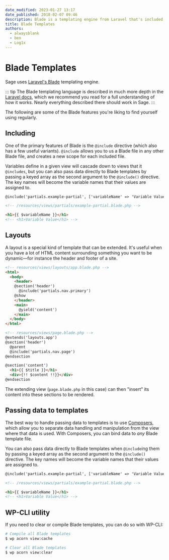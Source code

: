 ```yaml
---
date_modified: 2023-01-27 13:17
date_published: 2018-02-07 09:46
description: Blade is a templating engine from Laravel that's included in Acorn. It allows for template inheritance, sharing data across multiple views, and much more.
title: Blade Templates
authors:
  - alwaysblank
  - ben
  - Log1x
---
```


# Blade Templates

Sage uses [Laravel's Blade](https://laravel.com/docs/9.x/blade) templating engine.

::: tip
The Blade templating language is described in much more depth in the [Laravel docs](https://laravel.com/docs/9.x/blade), which we recommend you read for a full understanding of how it works. Nearly everything described there should work in Sage.
:::

The following are some of the Blade features you're liking to find yourself using regularly.

## Including

One of the primary features of Blade is the `@include` directive (which also has a few useful variants). `@include` allows you to us a Blade file in any other Blade file, and creates a new scope for each included file.

Variables define in a given view will cascade down to views that it `@includes`, but you can also pass data directly to Blade templates by passing a keyed array as the second argument to the `@include()` directive.
The key names will become the variable names that their values are assigned to.

```html
@include('partials.example-partial', ['variableName' => 'Variable Value']

<!-- /resources/views/partials/example-partial.blade.php -->

<h1>{{ $variableName }}</h1>
<!-- <h1>Variable Value</h1> -->
```

## Layouts

A layout is a special kind of template that can be extended. It's useful when you have a lot of HTML content surrounding something you want to be dynamic—for instance the header and footer of a site.

```html
<!-- resources/views/layouts/app.blade.php -->
<html>
  <body>
    <header>
    @section('header')
      @include('partials.nav.primary')
    @show
    </header>
    <main>
      @yield('content')
    </main>
  </body>
</html>

<!-- resources/views/page.blade.php -->
@extends('layouts.app')
@section('header')
  @parent
  @include('partials.nav.page')
@endsection

@section('content')
  <h1>{{ $title }}</h1>
  <div>{!! $content !!}}</div>
@endsection
```

The extending view (`page.blade.php` in this case) can then "insert" its content into these sections to be rendered.

## Passing data to templates

The best way to handle passing data to templates is to use [Composers](composers.md), which allow you to separate data handling and manipulation from the view where that data is used.
With Composers, you can bind data to _any_ Blade template file.

You can also pass data directly to Blade templates when `@include`ing them by passing a keyed array as the second argument to the `@include()` directive.
The key names will become the variable names that their values are assigned to.

```html
@include('partials.example-partial', ['variableName' => 'Variable Value'])

<!-- /resources/views/partials/example-partial.blade.php -->

<h1>{{ $variableName }}</h1>
<!-- <h1>Variable Value</h1> -->
```

## WP-CLI utility

If you need to clear or compile Blade templates, you can do so with WP-CLI:

```bash
# Compile all Blade templates
$ wp acorn view:cache

# Clear all Blade templates
$ wp acorn view:clear
```
